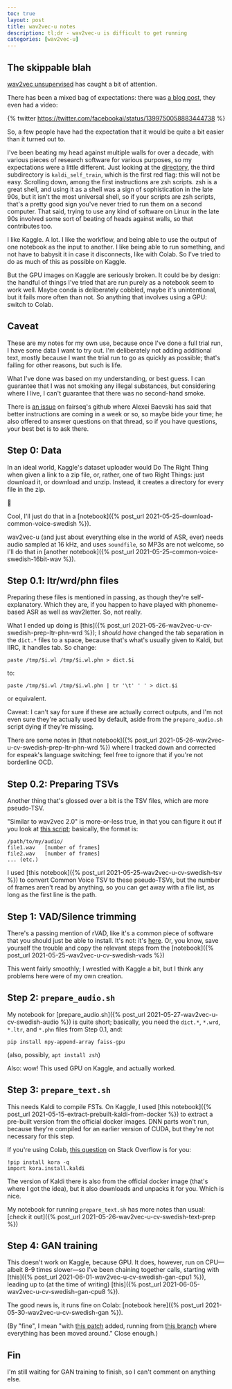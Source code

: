 ```yaml
---
toc: true
layout: post
title: wav2vec-u notes
description: tl;dr - wav2vec-u is difficult to get running
categories: [wav2vec-u]
---
```


## The skippable blah

[wav2vec unsupervised](https://ai.facebook.com/research/publications/unsupervised-speech-recognition) has caught a bit of attention. 

There has been a mixed bag of expectations: there was [a blog post](https://ai.facebook.com/blog/wav2vec-unsupervised-speech-recognition-without-supervision/), they even had a video:

{% twitter https://twitter.com/facebookai/status/1399750058883444738 %}

So, a few people have had the expectation that it would be quite a bit easier than it turned out to.

I've been beating my head against multiple walls for over a decade, with various pieces of research software for various purposes, so my expectations were a little different. Just looking at the [directory](https://github.com/pytorch/fairseq/tree/master/examples/wav2vec/unsupervised), the third subdirectory is `kaldi_self_train`, which is the first red flag: this will not be easy. Scrolling down, among the first instructions are zsh scripts. zsh is a great shell, and using it as a shell was a sign of sophistication in the late 90s, but it isn't the most universal shell, so if your scripts are zsh scripts, that's a pretty good sign you've never tried to run them on a second computer. That said, trying to use any kind of software on Linux in the late 90s involved some sort of beating of heads against walls, so that contributes too.

I like Kaggle. A lot. I like the workflow, and being able to use the output of one notebook as the input to another. I like being able to run something, and not have to babysit it in case it disconnects, like with Colab. So I've tried to do as much of this as possible on Kaggle.

But the GPU images on Kaggle are seriously broken. It could be by design: the handful of things I've tried that are run purely as a notebook seem to work well. Maybe conda is deliberately cobbled, maybe it's unintentional, but it fails more often than not. So anything that involves using a GPU: switch to Colab.

## Caveat

These are my notes for my own use, because once I've done a full trial run, I have some data I want to try out. I'm deliberately not adding additional text, mostly because I want the trial run to go as quickly as possible; that's failing for other reasons, but such is life.

What I've done was based on my understanding, or best guess. I can guarantee that I was not smoking any illegal substances, but considering where I live, I can't guarantee that there was no second-hand smoke.

There is [an issue](https://github.com/pytorch/fairseq/issues/3591) on fairseq's github where Alexei Baevski has said that better instructions are coming in a week or so, so maybe bide your time; he also offered to answer questions on that thread, so if you have questions, your best bet is to ask there.

## Step 0: Data

In an ideal world, Kaggle's dataset uploader would Do The Right Thing when given a link to a zip file, or, rather, one of two Right Things: just download it, or download and unzip. Instead, it creates a directory for every file in the zip.

🤦

Cool, I'll just do that in a [notebook]({% post_url 2021-05-25-download-common-voice-swedish %}).

wav2vec-u (and just about everything else in the world of ASR, ever) needs audio sampled at 16 kHz, and uses `soundfile`, so MP3s are not welcome, so I'll do that in [another notebook]({% post_url 2021-05-25-common-voice-swedish-16bit-wav %}).

## Step 0.1: ltr/wrd/phn files

Preparing these files is mentioned in passing, as though they're self-explanatory. Which they are, if you happen to have played with phoneme-based ASR as well as wav2letter. So, not really.

What I ended up doing is [this]({% post_url 2021-05-26-wav2vec-u-cv-swedish-prep-ltr-phn-wrd %}); I _should have_ changed the tab separation in the `dict.*` files to a space, because that's what's usually given to Kaldi, but IIRC, it handles tab. So change:

```
paste /tmp/$i.wl /tmp/$i.wl.phn > dict.$i
```

to:

```
paste /tmp/$i.wl /tmp/$i.wl.phn | tr '\t' ' ' > dict.$i
```

or equivalent.

Caveat: I can't say for sure if these are actually correct outputs, and I'm not even sure they're actually used by default, aside from the `prepare_audio.sh` script dying if they're missing.

There are some notes in [that notebook]({% post_url 2021-05-26-wav2vec-u-cv-swedish-prep-ltr-phn-wrd %}) where I tracked down and corrected for espeak's language switching; feel free to ignore that if you're not borderline OCD.

## Step 0.2: Preparing TSVs

Another thing that's glossed over a bit is the TSV files, which are more pseudo-TSV.

"Similar to wav2vec 2.0" is more-or-less true, in that you can figure it out if you look at [this script](https://github.com/pytorch/fairseq/blob/master/examples/wav2vec/libri_labels.py); basically, the format is:

```
/path/to/my/audio/
file1.wav	[number of frames]
file2.wav	[number of frames]
... (etc.)
```

I used [this notebook]({% post_url 2021-05-25-wav2vec-u-cv-swedish-tsv %}) to convert Common Voice TSV to these pseudo-TSVs, but the number of frames aren't read by anything, so you can get away with a file list, as long as the first line is the path.

## Step 1: VAD/Silence trimming

There's a passing mention of rVAD, like it's a common piece of software that you should just be able to install. It's not: it's [here](https://github.com/zhenghuatan/rVADfast). Or, you know, save yourself the trouble and copy the relevant steps from the [notebook]({% post_url 2021-05-25-wav2vec-u-cv-swedish-vads %})

This went fairly smoothly; I wrestled with Kaggle a bit, but I think any problems here were of my own creation.

## Step 2: `prepare_audio.sh`

My notebook for [prepare_audio.sh]({% post_url 2021-05-27-wav2vec-u-cv-swedish-audio %}) is quite short; basically, you need the `dict.*`, `*.wrd`, `*.ltr`, and `*.phn` files from Step 0.1, and:

```
pip install npy-append-array faiss-gpu
```

(also, possibly, `apt install zsh`)

Also: wow! This used GPU on Kaggle, and actually worked.

## Step 3: `prepare_text.sh`

This needs Kaldi to compile FSTs. On Kaggle, I used [this notebook]({% post_url 2021-05-15-extract-prebuilt-kaldi-from-docker %}) to extract a pre-built version from the official docker images. DNN parts won't run, because they're compiled for an earlier version of CUDA, but they're not necessary for this step.

If you're using Colab, [this question](https://stackoverflow.com/questions/49771968/is-it-possible-to-install-kaldi-on-google-colab) on Stack Overflow is for you:

```
!pip install kora -q
import kora.install.kaldi
```

The version of Kaldi there is also from the official docker image (that's where I got the idea), but it also downloads and unpacks it for you. Which is nice.

My notebook for running `prepare_text.sh` has more notes than usual: [check it out]({% post_url 2021-05-26-wav2vec-u-cv-swedish-text-prep %})

## Step 4: GAN training

This doesn't work on Kaggle, because GPU. It does, however, run on CPU—albeit 8-9 times slower—so I've been chaining together calls, starting with [this]({% post_url 2021-06-01-wav2vec-u-cv-swedish-gan-cpu1 %}), leading up to (at the time of writing) [this]({% post_url 2021-06-05-wav2vec-u-cv-swedish-gan-cpu8 %}).

The good news is, it runs fine on Colab: [notebook here]({% post_url 2021-05-30-wav2vec-u-cv-swedish-gan %}).

(By "fine", I mean "with [this patch](https://github.com/pytorch/fairseq/pull/3569) added, running from [this branch](https://github.com/jimregan/fairseq/tree/issue3581) where everything has been moved around." Close enough.)

## Fin

I'm still waiting for GAN training to finish, so I can't comment on anything else.


